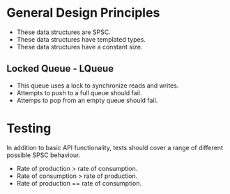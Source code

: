 # General Design Principles

- These data structures are SPSC.
- These data structures have templated types.
- These data structures have a constant size.

## Locked Queue - LQueue

- This queue uses a lock to synchronize reads and writes.
- Attempts to push to a full queue should fail.
- Attemps to pop from an empty queue should fail.

# Testing

In addition to basic API functionality, tests should cover a range of different possible SPSC behaviour.

- Rate of production > rate of consumption.
- Rate of consumption > rate of production.
- Rate of production == rate of consumption.
